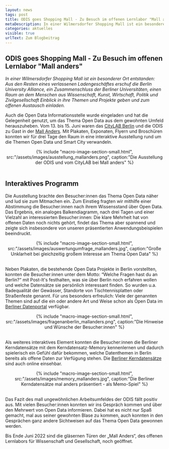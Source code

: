 ```yaml
---
layout: news
tags: post
title: ODIS goes Shopping Mall - Zu Besuch im offenen Lernlabor "Mall anders"
metaDescription: In einer Wilmersdorfer Shopping Mall ist ein besonderer Ort entstanden. Aus den Resten eines verlassenen Ladengeschäftes entstand ein Raum an dem Menschen aus Wissenschaft und Gesellschaft Einblick in ihre Themen und Projekte geben und zum offenen Austausch einladen. Auch die Open Data Informationsstelle wurde eingeladen und hat die Gelegenheit genutzt, um das Thema Open Data aus dem gewohnten Umfeld herauszuheben. 
categories: aktuelles
visible: true
urlText: Zum Blogbeitrag
---
```

## ODIS goes Shopping Mall - Zu Besuch im offenen Lernlabor "Mall anders"
*In einer Wilmersdorfer Shopping Mall ist ein besonderer Ort entstanden: Aus den Resten eines verlassenen Ladengeschäftes erschuf die Berlin University Alliance, ein Zusammenschluss der Berliner Universitäten, einen Raum an dem Menschen aus Wissenschaft, Kunst, Wirtschaft, Politik und Zivilgesellschaft Einblick in ihre Themen und Projekte geben und zum offenen Austausch einladen.* 

Auch die Open Data Informationsstelle wurde eingeladen und hat die Gelegenheit genutzt, um das Thema Open Data aus dem gewohnten Umfeld herauszuheben. 
Vom 13. bis 15. Juni waren das [CityLAB Berlin](https://citylab-berlin.org/de/start/) und die ODIS zu Gast in der [Mall Anders](https://mall-anders.berlin). Mit Plakaten, Exponaten, Flyern und Broschüren konnten wir für drei Tage den Raum in eine interaktive Ausstellung rund um die Themen Open Data und Smart City verwandeln. 
<center>
{% include "macro-image-section-small.html", src:"/assets/images/ausstellung_mallanders.png", caption:"Die Ausstellung der ODIS und vom CityLAB bei Mall anders" %}
</center>
<br>

## Interaktives Programm 
Die Ausstellung brachte den Besucher:innen das Thema Open Data näher und lud sie zum Mitmachen ein. Zum Einstieg fragten wir mithilfe einer  Abstimmung die Besucher:innen nach ihrem Wissensstand über Open Data. Das Ergebnis, ein analoges Balkendiagramm, nach drei Tagen und einer Vielzahl an interessierten Besucher:innen: Die klare Mehrheit hat von offenen Daten noch nichts gehört, findet das Thema aber spannend und zeigte sich insbesondere von unseren präsentierten Anwendungsbeispielen beeindruckt. 

<center>
{% include "macro-image-section-small.html", src:"/assets/images/auswertungumfrage_mallanders.jpg", caption:"Große Unklarheit bei gleichzeitig großem Interesse am Thema Open Data" %}
</center>
<br>

Neben Plakaten, die bestehende Open Data Projekte in Berlin vorstellten, konnten die Besucher:innen unter dem Motto: “Welche Fragen hast du an Berlin?“ mit Post-It's festhalten, was sie über Berlin noch erfahren wollen und welche Datensätze sie persönlich interessant finden. So wurden u.a. Badequalität der Gewässer, Standorte von Tischtennisplatten oder Straßenfeste genannt. Für uns besonders erfreulich: Viele der genannten Themen sind auf die ein oder andere Art und Weise schon als Open Data im [Berliner Datenportal](https://daten.berlin.de/datensaetze) verfügbar. 

<center>
{% include "macro-image-section-small.html", src:"/assets/images/fragenanberlin_mallanders.png", caption:"Die Hinweise und Wünsche der Besucher:innen" %}
</center>
<br>

Als weiteres interaktives Element konnten die Besucher:innen die Berliner Kerndatensätze mit dem Kerndatensatz-Memory kennenlernen und dadurch spielerisch ein Gefühl dafür bekommen, welche Datenthemen in Berlin bereits als offene Daten zur Verfügung stehen. Die [Berliner Kerndatensätze](https://odis-berlin.de/projekte/kerndatensaetze) sind auch online einsehbar.

<center>
{% include "macro-image-section-small.html", src:"/assets/images/memory_mallanders.jpg", caption:"Die Berliner Kerndatensätze mal anders präsentiert - als Memo-Spiel" %}
</center>
<br>

Das Fazit des mall ungewöhnlichen Arbeitsumfeldes der ODIS fällt positiv aus. Mit vielen Besucher:innen konnten wir ins Gespräch kommen und über den Mehrwert von Open Data informieren. Dabei hat es nicht nur Spaß gemacht, mal aus seiner gewohnten Blase zu kommen, auch konnten in den Gesprächen ganz andere Sichtweisen auf das Thema Open Data gewonnen werden.  
 
Bis Ende Juni 2022 sind die gläsernen Türen der „Mall Anders“, des offenen Lernlabors für Wissenschaft und Gesellschaft, noch geöffnet. 



